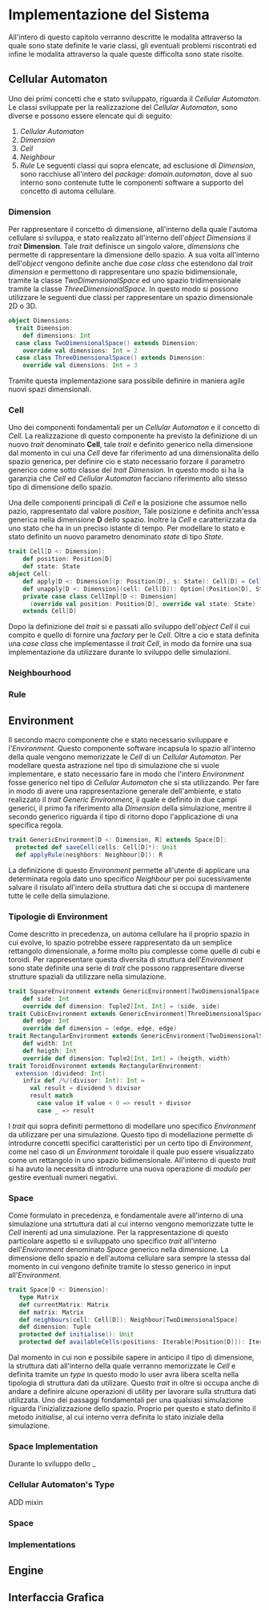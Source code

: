 # Implementazione del Sistema
All'intero di questo capitolo verranno descritte le modalita attraverso la quale sono state definite le varie classi, gli eventuali problemi riscontrati ed infine le modalita attraverso la quale queste difficolta sono state risolte.

## Cellular Automaton
Uno dei primi concetti che e stato sviluppato, riguarda il _Cellular Automaton_. Le classi sviluppate per la realizzazione del _Cellular Automaton_, sono diverse e possono essere elencate qui di seguito:
1. _Cellular Automaton_
2. _Dimension_
3. _Cell_
5. _Neighbour_
6. _Rule_
Le seguenti classi qui sopra elencate, ad esclusione di _Dimension_, sono racchiuse all'intero del _package_: _domain.automaton_, dove al suo interno sono contenute tutte le componenti software a supporto del concetto di automa cellulare.
### Dimension
Per rappresentare il concetto di dimensione, all'interno della quale l'automa cellulare si sviluppa, e stato realizzato all'interno dell'_object_ _Dimensions_ il _trait_ **Dimension**. Tale _trait_ definisce un singolo valore, _dimensions_ che permette di rappresentare la dimensione dello spazio. A sua volta all'interno dell'_object_ vengono definite anche due _case class_ che estendono dal _trait dimension_ e permettono di rappresentare uno spazio bidimensionale, tramite la classe _TwoDimensionalSpace_  ed uno spazio tridimensionale tramite la classe _ThreeDimensionalSpace_. In questo modo si possono utilizzare le seguenti due classi per rappresentare un spazio dimensionale 2D o 3D.

```scala
object Dimensions:
  trait Dimension:
    def dimensions: Int
  case class TwoDimensionalSpace() extends Dimension:
    override val dimensions: Int = 2
  case class ThreeDimensionalSpace() extends Dimension:
    override val dimensions: Int = 3
```
Tramite questa implementazione sara possibile definire in maniera agile nuovi spazi dimensionali.
### Cell
Uno dei componenti fondamentali per un _Cellular Automaton_ e il concetto di _Cell_. La realizzazione di questo componente ha previsto la definizione di un nuovo _trait_ denominato **Cell**, tale _trait_ e definito generico nella dimensione dal momento in cui una _Cell_ deve far riferimento ad una dimensionalita dello spazio generica, per definire cio e stato necessario forzare il parametro generico come sotto classe del _trait Dimension_. In questo modo si ha la garanzia che _Cell_ ed _Cellular Automaton_ facciano riferimento allo stesso tipo di dimensione dello spazio.

Una delle componenti principali di _Cell_ e la posizione che assumoe nello pazio, rappresentato dal valore _position_, Tale posizione e definita anch'essa generica nella dimensione **D** dello spazio. Inoltre la _Cell_ e caratteriizzata da uno stato che ha in un preciso istante di tempo. Per modellare lo stato e stato definito un nuovo parametro denominato _state_ di tipo _State_.

```scala
trait Cell[D <: Dimension]:
    def position: Position[D]
    def state: State
object Cell:
    def apply[D <: Dimension](p: Position[D], s: State): Cell[D] = CellImpl(p, s)
    def unapply[D <: Dimension](cell: Cell[D]): Option[(Position[D], State)] = Some((cell.position, cell.state))
    private case class CellImpl[D <: Dimension]
      (override val position: Position[D], override val state: State)
    extends Cell[D]
```
Dopo la definizione del _trait_ si e passati allo sviluppo dell'_object Cell_ il cui compito e quello di fornire una _factory_ per le _Cell_. Oltre a cio e stata definita una _case class_ che implementasse il _trait Cell_, in modo da fornire una sua implementazione da utilizzare durante lo sviluppo delle simulazioni.
### Neighbourhood
### Rule

## Environment
Il secondo macro componente che e stato necessario sviluppare e l'_Environment_. Questo componente software incapsula lo spazio all'interno della quale vengono memorizzate le _Cell_ di un _Cellular Automaton_. Per modellare questa astrazione nel tipo di simulazione che si vuole implementare, e stato necessario fare in modo che l'intero _Environment_ fosse generico nel tipo di _Cellular Automaton_ che si sta utilizzando. Per fare in modo di avere una rappresentazione generale dell'ambiente, e stato realizzato il _trait Generic Environment_, il quale e definito in due campi generici, il primo fa riferimento alla _Dimension_ della simulazione, mentre il secondo generico riguarda il tipo di ritorno dopo l'applicazione di una specifica regola.

```scala
trait GenericEnvironment[D <: Dimension, R] extends Space[D]:
  protected def saveCell(cells: Cell[D]*): Unit
  def applyRule(neighbors: Neighbour[D]): R
```
La definizione di questo _Environment_ permette all'utente di applicare una determinata regola dato uno specifico _Neighbour_ per poi sucessivamente salvare il risulato all'intero della struttura dati che si occupa di mantenere tutte le celle della simulazione.

### Tipologie di Environment
Come descritto in precedenza, un automa cellulare ha il proprio spazio in cui evolve, lo spazio potrebbe essere rappresentato da un semplice rettangolo dimensionale, a forme molto piu complesse come quelle di cubi e toroidi. Per rappresentare questa diversita di struttura dell'_Environment_ sono state definite una serie di _trait_ che possono rappresentare diverse strutture spaziali da utilizzare nella simulazione.

```scala
trait SquareEnvironment extends GenericEnvironment[TwoDimensionalSpace, ?]:
    def side: Int
    override def dimension: Tuple2[Int, Int] = (side, side)
trait CubicEnvironment extends GenericEnvironment[ThreeDimensionalSpace, ?]:
    def edge: Int
    override def dimension = (edge, edge, edge)
trait RectangularEnvironment extends GenericEnvironment[TwoDimensionalSpace, ?]:
    def width: Int
    def heigth: Int
    override def dimension: Tuple2[Int, Int] = (heigth, width)
trait ToroidEnvironmnt extends RectangularEnvironment:
  extension (dividend: Int)
    infix def /%/(divisor: Int): Int = 
      val result = dividend % divisor
      result match
        case value if value < 0 => result + divisor
        case _ => result
```
I _trait_ qui sopra definiti permettono di modellare uno specifico _Environment_ da utilizzare per una simulazione. Questo tipo di modellazione permette di introdurre concetti specifici caratteristici per un certo tipo di _Environment_, come nel caso di un _Environment_ toroidale il quale puo essere visualizzato come un rettangolo in uno spazio bidimensionale. All'interno di questo _trait_ si ha avuto la necessita di introdurre una nuova operazione di _modulo_ per gestire eventuali numeri negativi.

### Space
Come formulato in precedenza, e fondamentale avere all'interno di una simulazione una strtuttura dati al cui interno vengono memorizzate tutte le _Cell_ inerenti ad una simulazione. Per la rappresentazione di questo particolare aspetto si e sviluppato uno specifico _trait_ all'interno dell'_Environment_ denominato _Space_ generico nella dimensione. La dimensione dello spazio e dell'automa cellulare sara sempre la stessa dal momento in cui vengono definite tramite lo stesso generico in input all'_Environment_.

```scala
trait Space[D <: Dimension]:
   type Matrix
   def currentMatrix: Matrix
   def matrix: Matrix
   def neighbours(cell: Cell[D]): Neighbour[TwoDimensionalSpace]
   def dimension: Tuple
   protected def initialise(): Unit
   protected def availableCells(positions: Iterable[Position[D]]): Iterable[Cell[D]]
```

Dal momento in cui non e possibile sapere in anticipo il tipo di dimensione, la struttura dati all'interno della quale verranno memorizzate le _Cell_ e definita tramite un _type_ in questo modo lo user avra libera scelta nella tipologia di struttura dati da utilizare. Questo _trait_ in oltre si occupa anche di andare a definire alcune operazioni di utility per lavorare sulla struttura dati utilizzata. Uno dei passaggi fondamentali per una qualsiasi simulazione riguarda l'inizializzazione dello spazio. Proprio per questo e stato definito il metodo _initialise_, al cui interno verra definita lo stato iniziale della simulazione.




### Space Implementation
Durante lo sviluppo dello _

### Cellular Automaton's Type
ADD mixin

### Space
### Implementations

## Engine

## Interfaccia Grafica
